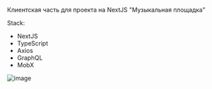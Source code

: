 Клиентская часть для проекта на NextJS "Музыкальная площадка"

Stack:
- NextJS
- TypeScript
- Axios
- GraphQL
- MobX


![image](https://user-images.githubusercontent.com/118563722/223209171-bf2e1e65-8021-4d12-955c-e0061c140372.png)
